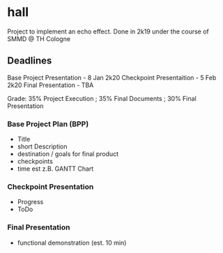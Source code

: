 # hall
Project to implement an echo effect. Done in 2k19 under the course of SMMD @ TH Cologne


## Deadlines

Base Project Presentation - 8 Jan 2k20
Checkpoint Presentaition  - 5 Feb 2k20
Final Presentation        - TBA

Grade: 35% Project Execution ; 35% Final Documents ; 30% Final Presentation

### Base Project Plan (BPP)

- Title
- short Description
- destination / goals for final product
- checkpoints
- time est z.B. GANTT Chart

### Checkpoint Presentation

- Progress
- ToDo

### Final Presentation

- functional demonstration (est. 10 min)
